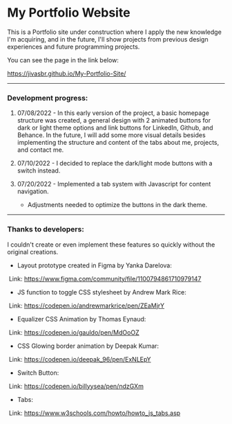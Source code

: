 # My Portfolio Website	
This is a Portfolio site under construction where I apply the new knowledge I'm acquiring, and in the future, I'll show projects from previous design experiences and future programming projects.

You can see the page in the link below:

https://jivasbr.github.io/My-Portfolio-Site/



------

### Development progress:

1. 07/08/2022 - In this early version of the project, a basic homepage structure was created, a general design with 2 animated buttons for dark or light theme options and link buttons for LinkedIn, Github, and Behance. In the future, I will add some more visual details besides implementing the structure and content of the tabs about me, projects, and contact me.

   

2. 07/10/2022 - I decided to replace the dark/light mode buttons with a switch instead.

   

3. 07/20/2022 - Implemented a tab system with Javascript for content navigation.

   * Adjustments needed to optimize the buttons in the dark theme.



------

### Thanks to developers:

I couldn't create or even implement these features so quickly without the original creations.



* Layout prototype created in Figma by Yanka Darelova:

​	Link: https://www.figma.com/community/file/1100794861710979147

* JS function to toggle CSS stylesheet by Andrew Mark Rice:

​	Link: https://codepen.io/andrewmarkrice/pen/ZEaMjrY

* Equalizer CSS Animation by Thomas Eynaud:

​	Link: https://codepen.io/gauldo/pen/MdOoOZ

* CSS Glowing border animation by Deepak Kumar:

​	Link: https://codepen.io/deepak_96/pen/ExNLEpY

* Switch Button:

​	Link: https://codepen.io/billyysea/pen/ndzGXm

* Tabs:

​	Link: https://www.w3schools.com/howto/howto_js_tabs.asp
